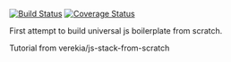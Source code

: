[![Build Status](https://img.shields.io/travis/babygoat/my-universal-boilerplate.svg?style=flat-square)](https://travis-ci.org/babygoat/my-universal-boilerplate)
[![Coverage Status](https://img.shields.io/coveralls/babygoat/my-universal-boilerplate.svg?style=flat-square)](https://coveralls.io/github/babygoat/my-universal-boilerplate?branch=master)

First attempt to build universal js boilerplate from scratch.

Tutorial from verekia/js-stack-from-scratch
